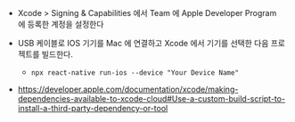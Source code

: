 - Xcode > Signing & Capabilities 에서 Team 에 Apple Developer Program 에 등록한 계정을 설정한다
- USB 케이블로 IOS 기기를 Mac 에 연결하고 Xcode 에서 기기를 선택한 다음 프로젝트를 빌드한다.

  - `npx react-native run-ios --device "Your Device Name"`

- https://developer.apple.com/documentation/xcode/making-dependencies-available-to-xcode-cloud#Use-a-custom-build-script-to-install-a-third-party-dependency-or-tool
